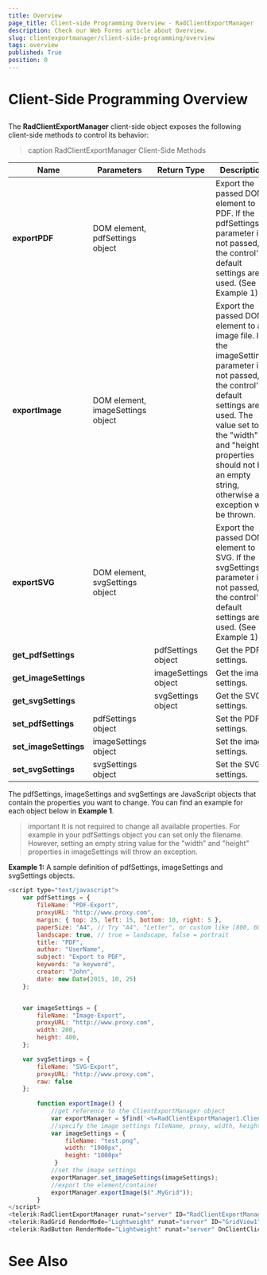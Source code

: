 ```yaml
---
title: Overview
page_title: Client-side Programming Overview - RadClientExportManager
description: Check our Web Forms article about Overview.
slug: clientexportmanager/client-side-programming/overview
tags: overview
published: True
position: 0
---
```


# Client-Side Programming Overview



## 

The **RadClientExportManager** client-side object exposes the following client-side methods to control its behavior:


>caption  RadClientExportManager Client-Side Methods 

|  **Name**  |  **Parameters**  |  **Return Type**  |  **Description**  |
| ------ | ------ | ------ | ------ |
| **exportPDF** |DOM element, pdfSettings object||Export the passed DOM element to PDF. If the pdfSettings parameter is not passed, the control's default settings are used. (See Example 1)|
| **exportImage** |DOM element, imageSettings object||Export the passed DOM element to an image file. If the imageSettings parameter is not passed, the control's default settings are used. The value set to the "width" and "height" properties should not be an empty string, otherwise an exception will be thrown.|
| **exportSVG** |DOM element, svgSettings object||Export the passed DOM element to SVG. If the svgSettings parameter is not passed, the control's default settings are used. (See Example 1)|
| **get_pdfSettings** ||pdfSettings object|Get the PDF settings.|
| **get_imageSettings** ||imageSettings object|Get the image settings.|
| **get_svgSettings** ||svgSettings object|Get the SVG settings.|
| **set_pdfSettings** |pdfSettings object||Set the PDF settings.|
| **set_imageSettings** |imageSettings object||Set the image settings.|
| **set_svgSettings** |svgSettings object||Set the SVG settings.|

The pdfSettings, imageSettings and svgSettings are JavaScript objects that contain the properties you want to change. You can find an example for each object below in **Example 1**.

>important It is not required to change all available properties. For example in your pdfSettings object you can set only the filename. However, setting an empty string value for the "width" and "height" properties in imageSettings will throw an exception.
>


**Example 1:** A sample definition of pdfSettings, imageSettings and svgSettings objects.

````JavaScript
<script type="text/javascript">
	var pdfSettings = {
		fileName: "PDF-Export",
		proxyURL: "http://www.proxy.com",
		margin: { top: 25, left: 15, bottom: 10, right: 5 },
		paperSize: "A4", // Try "A4", "Letter", or custom like [800, 600]
		landscape: true, // true = landscape, false = portrait 
		title: "PDF",
		author: "UserName",
		subject: "Export to PDF",
		keywords: "a keyword",
		creator: "John",
		date: new Date(2015, 10, 25)
	};


	var imageSettings = {
		fileName: "Image-Export",
		proxyURL: "http://www.proxy.com",
		width: 200,
		height: 400,
	};

	var svgSettings = {
		fileName: "SVG-Export",
		proxyURL: "http://www.proxy.com",
		raw: false
	};
	
        function exportImage() {
            //get reference to the ClientExportManager object
            var exportManager = $find('<%=RadClientExportManager1.ClientID%>');
            //specify the image settings fileName, proxy, width, height
            var imageSettings = {
                fileName: "test.png",
                width: "1900px",
                height: "1000px"
             }
            //set the image settings
            exportManager.set_imageSettings(imageSettings);
            //export the element/container
            exportManager.exportImage($(".MyGrid"));
        }
</script>
<telerik:RadClientExportManager runat="server" ID="RadClientExportManager1"></telerik:RadClientExportManager>
<telerik:RadGrid RenderMode="Lightweight" runat="server" ID="GridView1" CssClass="MyGrid" DataSourceID="SqlDataSource1"></telerik:RadGrid>
<telerik:RadButton RenderMode="Lightweight" runat="server" OnClientClicked="exportImage" Text="Export RadGrid to Image" AutoPostBack="false" UseSubmitBehavior="false"></telerik:RadButton>
````

# See Also
